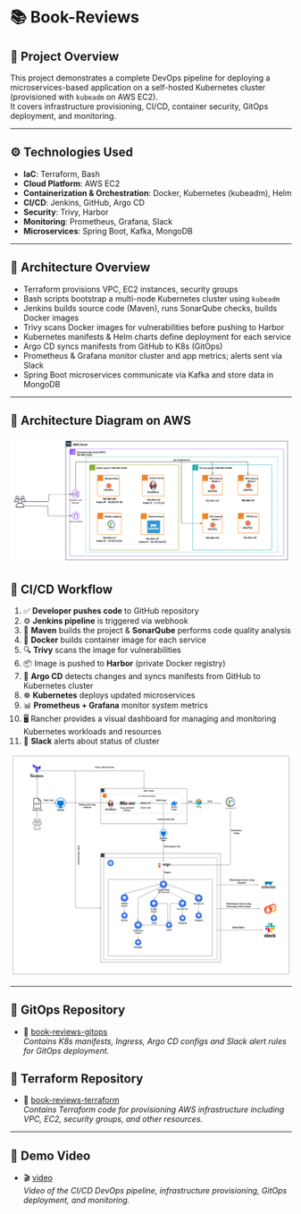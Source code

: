 # 📚 Book-Reviews

## 📌 Project Overview  
This project demonstrates a complete DevOps pipeline for deploying a microservices-based application on a self-hosted Kubernetes cluster (provisioned with `kubeadm` on AWS EC2).  
It covers infrastructure provisioning, CI/CD, container security, GitOps deployment, and monitoring.

---

## ⚙️ Technologies Used

- **IaC**: Terraform, Bash  
- **Cloud Platform**: AWS EC2  
- **Containerization & Orchestration**: Docker, Kubernetes (kubeadm), Helm  
- **CI/CD**: Jenkins, GitHub, Argo CD  
- **Security**: Trivy, Harbor  
- **Monitoring**: Prometheus, Grafana, Slack  
- **Microservices**: Spring Boot, Kafka, MongoDB

---

## 🚀 Architecture Overview

- Terraform provisions VPC, EC2 instances, security groups  
- Bash scripts bootstrap a multi-node Kubernetes cluster using `kubeadm`  
- Jenkins builds source code (Maven), runs SonarQube checks, builds Docker images  
- Trivy scans Docker images for vulnerabilities before pushing to Harbor  
- Kubernetes manifests & Helm charts define deployment for each service  
- Argo CD syncs manifests from GitHub to K8s (GitOps)  
- Prometheus & Grafana monitor cluster and app metrics; alerts sent via Slack  
- Spring Boot microservices communicate via Kafka and store data in MongoDB  

---

## 🧭 Architecture Diagram on AWS

![Architecture](image/AWS_Architecture.png)

## 🔄 CI/CD Workflow

1. ✅ **Developer pushes code** to GitHub repository
2. ⚙️ **Jenkins pipeline** is triggered via webhook
3. 🧪 **Maven** builds the project & **SonarQube** performs code quality analysis
4. 🐳 **Docker** builds container image for each service
5. 🔍 **Trivy** scans the image for vulnerabilities
6. 📦 Image is pushed to **Harbor** (private Docker registry)
7. 🔁 **Argo CD** detects changes and syncs manifests from GitHub to Kubernetes cluster
8. ☸️ **Kubernetes** deploys updated microservices
9. 📊 **Prometheus + Grafana** monitor system metrics
10. 🖥️ Rancher provides a visual dashboard for managing and monitoring Kubernetes workloads and resources
11. 🔔 **Slack** alerts about status of cluster

![Workflow](image/Workflow.png)

---

## 🔗 GitOps Repository

- 📁 [book-reviews-gitops](https://github.com/nnhaiNam/book-reviews-gitops.git)  
    _Contains K8s manifests, Ingress, Argo CD configs and Slack alert rules for GitOps deployment._

## 🔗 Terraform Repository
- 📁 [book-reviews-terraform](https://github.com/nnhaiNam/Terraform_K8S_Cluster.git)  
    _Contains Terraform code for provisioning AWS infrastructure including VPC, EC2, security groups, and other resources._
  
---

## 🎥 Demo Video
- 🎬 [video](https://drive.google.com/drive/folders/1lcwFUXS4pjxLgbcq0dKt5J0j64s3KFHS?usp=sharing)  
    _Video of the CI/CD DevOps pipeline, infrastructure provisioning, GitOps deployment, and monitoring._
